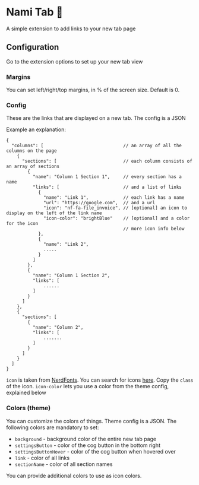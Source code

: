# Nami Tab 🌊

A simple extension to add links to your new tab page

## Configuration

Go to the extension options to set up your new tab view

### Margins
You can set left/right/top margins, in % of the screen size. Default is 0.

### Config
These are the links that are displayed on a new tab. The config is a JSON

Example an explanation:
```
{
  "columns": [                              // an array of all the columns on the page
    {
      "sections": [                         // each column consists of an array of sections
        {
          "name": "Column 1 Section 1",     // every section has a name
          "links": [                        // and a list of links
            {
              "name": "Link 1",             // each link has a name
              "url": "https://google.com",  // and a url
              "icon": "nf-fa-file_invoice", // [optional] an icon to display on the left of the link name
              "icon-color": "brightBlue"    // [optional] and a color for the icon
                                            // more icon info below
            },
            {
              "name": "Link 2",
              .....
            }
          ]
        },
        {
          "name": "Column 1 Section 2",
          "links": [
              ......
          ]
        }
      ]
    },
    {
      "sections": [
        {
          "name": "Column 2",
          "links": [
              .......
          ]
        }
      ]
    }
  ]
}
```

`icon` is taken from [NerdFonts](https://www.nerdfonts.com/). You can search for icons [here](https://www.nerdfonts.com/cheat-sheet). Copy the `class` of the icon.
`icon-color` lets you use a color from the theme config, explained below

### Colors (theme)

You can customize the colors of things. Theme config is a JSON.
The following colors are mandatory to set: 
- `background` - background color of the entire new tab page
- `settingsButton` - color of the cog button in the bottom right
- `settingsButtonHover` - color of the cog button when hovered over
- `link` - color of all links
- `sectionName` - color of all section names

You can provide additional colors to use as icon colors.
